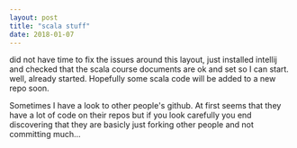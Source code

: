 ```yaml
---
layout: post
title: "scala stuff"
date: 2018-01-07
---
```


did not have time to fix the issues around this layout, just installed intellij and checked that the scala course documents are ok and set so I can start. well, already started. Hopefully some scala code will be added to a new repo soon. 

Sometimes I have a look to other people's github. At first seems that they have a lot of code on their repos but if you look carefully you end discovering that they are basicly just forking other people and not committing much... 

